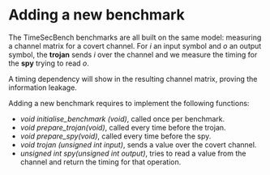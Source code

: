 # Adding a new benchmark

The TimeSecBench benchmarks are all built on the same model: measuring a channel matrix for a covert channel.
For *i* an input symbol and *o* an output symbol, the **trojan** sends *i* over the channel and we measure the timing for the **spy** trying to read *o*.

A timing dependency will show in the resulting channel matrix, proving the information leakage.

Adding a new benchmark requires to implement the following functions:
- *void initialise_benchmark (void)*, called once per benchmark.
- *void prepare_trojan(void)*, called every time before the trojan.
- *void prepare_spy(void)*, called every time before the spy.
- *void trojan (unsigned int input)*, sends a value over the covert channel.
- *unsigned int spy(unsigned int output)*, tries to read a value from the channel and return the timing for that operation.